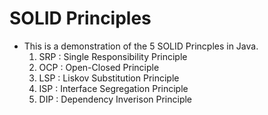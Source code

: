 # SOLID Principles

- This is a demonstration of the 5 SOLID Princples in Java.
    1. SRP : Single Responsibility Principle
    2. OCP : Open-Closed Principle
    3. LSP : Liskov Substitution Principle
    4. ISP : Interface Segregation Principle 
    5. DIP : Dependency Inverison Principle 